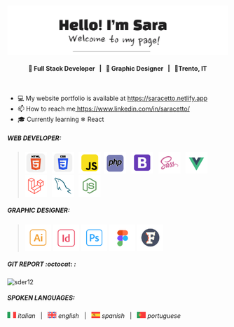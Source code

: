 <p align="center">
  <img width="800" src="img/banner.png">
  <h4 align="center">  🤖 Full Stack Developer &nbsp; | &nbsp; 🎨 Graphic Designer &nbsp; | &nbsp; 📌Trento, IT</h4>
</p>

<br/>
<ul>   
  <li>💻 My website portfolio is available at <a href="https://saracetto.netlify.app">https://saracetto.netlify.app</a>  </li>
  <li>📫 How to reach me</a><a href="https://www.linkedin.com/in/saracetto/" target="_blank" rel="noreferrer"> https://www.linkedin.com/in/saracetto/</a> </li>
  <li>🎓 Currently learning ❄ React </li>
</ul>


##### WEB DEVELOPER:
> <img src="img/skills/dev/html.png" alt="html" width="50" /> &nbsp; <img src="img/skills/dev/css.png" alt="css" width="50" /> &nbsp; <img src="img/skills/dev/javascript.png" alt="javascript" width="50" />&nbsp; <img src="img/skills/dev/php.png" alt="php" width="50" /> &nbsp; <img src="img/skills/dev/bootstrap.png" alt="bootstrap" width="50" /> &nbsp; <img src="img/skills/dev/sass.png" alt="sass" width="50" /> &nbsp; <img src="img/skills/dev/vue.png" alt="vue" width="50" /> &nbsp; <img src="img/skills/dev/laravel.png" alt="laravel" width="50" /> &nbsp; <img src="img/skills/dev/mysql.png" alt="mysql" width="50" /> &nbsp; <img src="img/skills/dev/node.js.png" alt="node.js" width="50" /> 


##### GRAPHIC DESIGNER:
> <img src="img/skills/graphic/ai.png" alt="illustrator" width="60" /> <img src="img/skills/graphic/id.png" alt="indesign" width="60" /> <img src="img/skills/graphic/ps.png" alt="photoshop" width="60" /> <img src="img/skills/graphic/figma.png" alt="figma" width="60" /> <img src="img/skills/graphic/fontlab.png" alt="fontlab" width="60"/> 


##### GIT REPORT :octocat: :
<img src="https://github-readme-stats.vercel.app/api/top-langs?username=sder12&show_icons=true&locale=en&layout=compact" alt="sder12" />


##### SPOKEN LANGUAGES:
<img src="img/languages/italian.svg" alt="italian" width="20" /> *italian*  &nbsp; |  &nbsp; <img src="img/languages/english.svg" alt="english" width="20"/> *english* &nbsp; | &nbsp; <img src="img/languages/spanish.svg" alt="spanish" width="20"/> *spanish* &nbsp; | &nbsp; <img src="img/languages/portuguese.svg" alt="portuguese" width="20"/> *portuguese* 
<br/>

<!--   🚀🤖📌🛸❤️💼📈 💬 :octocat: -->

<!--
| Web Developer | Graphic Design | Languages |
| :----: | :----: | :----: |
| <img src="img/skills/dev/html.png" alt="html" width="50" /> <img src="img/skills/dev/css.png" alt="css" width="50" /><img src="img/skills/dev/javascript.png" alt="javascript" width="50" /> <img src="img/skills/dev/php.png" alt="php" width="50" /> <img src="img/skills/dev/bootstrap.png" alt="bootstrap" width="50" /> <br/><img src="img/skills/dev/sass.png" alt="sass" width="50" />  <img src="img/skills/dev/vue.png" alt="vue" width="50" />  <img src="img/skills/dev/laravel.png" alt="laravel" width="50" /> <img src="img/skills/dev/mysql.png" alt="mysql" width="50" /> <img src="img/skills/dev/node.js.png" alt="node.js" width="50" />  | <img src="img/skills/graphic/ai.png" alt="illustrator" width="50" /> <img src="img/skills/graphic/id.png" alt="indesign" width="50" /> <img src="img/skills/graphic/ps.png" alt="photoshop" width="50" /> <br/> <img src="img/skills/graphic/figma.png" alt="figma" width="50" /> <img src="img/skills/graphic/fontlab.png" alt="fontlab" width="50"/> | <img src="img/languages/italian.svg" alt="italian" width="40" height="40"/> <img src="img/languages/english.svg" alt="english" width="40" height="40"/> <br/> <img src="img/languages/spanish.svg" alt="spanish" width="40" height="40"/> <img src="img/languages/portuguese.svg" alt="portuguese" width="40" height="40"/> |
-->
